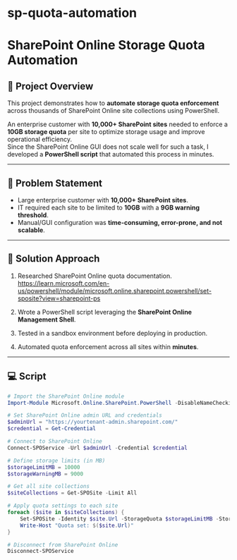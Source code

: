 # sp-quota-automation
# SharePoint Online Storage Quota Automation

## 📌 Project Overview
This project demonstrates how to **automate storage quota enforcement** across thousands of SharePoint Online site collections using PowerShell.

An enterprise customer with **10,000+ SharePoint sites** needed to enforce a **10GB storage quota** per site to optimize storage usage and improve operational efficiency.  
Since the SharePoint Online GUI does not scale well for such a task, I developed a **PowerShell script** that automated this process in minutes.

---

## 🚀 Problem Statement
- Large enterprise customer with **10,000+ SharePoint sites**.
- IT required each site to be limited to **10GB** with a **9GB warning threshold**.
- Manual/GUI configuration was **time-consuming, error-prone, and not scalable**.

---

## 🔧 Solution Approach
1. Researched SharePoint Online quota documentation.  https://learn.microsoft.com/en-us/powershell/module/microsoft.online.sharepoint.powershell/set-sposite?view=sharepoint-ps
 
2. Wrote a PowerShell script leveraging the **SharePoint Online Management Shell**.  
3. Tested in a sandbox environment before deploying in production.  
4. Automated quota enforcement across all sites within **minutes**.

---

## 💻 Script

```powershell
# Import the SharePoint Online module
Import-Module Microsoft.Online.SharePoint.PowerShell -DisableNameChecking

# Set SharePoint Online admin URL and credentials
$adminUrl = "https://yourtenant-admin.sharepoint.com/"
$credential = Get-Credential

# Connect to SharePoint Online
Connect-SPOService -Url $adminUrl -Credential $credential

# Define storage limits (in MB)
$storageLimitMB = 10000
$storageWarningMB = 9000

# Get all site collections
$siteCollections = Get-SPOSite -Limit All

# Apply quota settings to each site
foreach ($site in $siteCollections) {
    Set-SPOSite -Identity $site.Url -StorageQuota $storageLimitMB -StorageQuotaWarningLevel $storageWarningMB
    Write-Host "Quota set: $($site.Url)"
}

# Disconnect from SharePoint Online
Disconnect-SPOService
